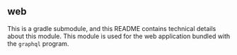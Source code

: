 ## web
This is a gradle submodule, and this README contains technical details about this module.
This module is used for the web application bundled with the `graphql` program.
